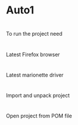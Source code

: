 # Auto1
#
To run the project need
#
Latest Firefox browser
#
Latest marionette driver
#
Import and unpack project
#
Open project from POM file

